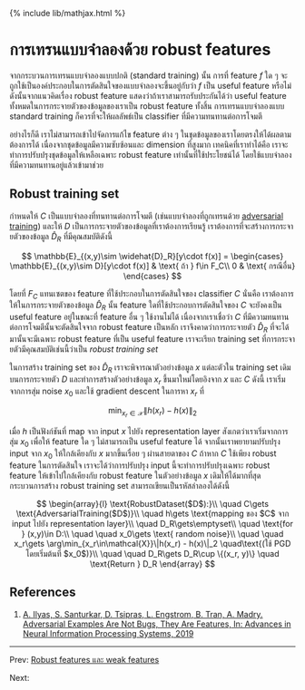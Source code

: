{% include lib/mathjax.html %}
# การเทรนแบบจำลองด้วย robust features

จากกระบวนการเทรนแบบจำลองแบบปกติ (standard training) นั้น การที่ feature $f$ ใด ๆ จะถูกใช้เป็นองค์ประกอบในการตัดสินใจของแบบจำลองจะขึ้นอยู่กับว่า
$f$ เป็น useful feature หรือไม่ ดังนั้นจากแนวคิดเรื่อง robust feature แสดงว่าถ้าเราสามารถรับประกันได้ว่า
useful feature ทั้งหมดในการกระจายตัวของข้อมูลของเราเป็น robust feature ทั้งสิ้น
การเทรนแบบจำลองแบบ standard training ก็ควรที่จะให้ผลลัพธ์เป็น classifier ที่มีความทนทานต่อการโจมตี

อย่างไรก็ดี เราไม่สามารถเข้าไปจัดการแก้ไข feature ต่าง ๆ ในชุดข้อมูลของเราโดยตรงให้ได้ผลตามต้องการได้
เนื่องจากชุดข้อมูลมีความซับซ้อนและ dimension ที่สูงมาก เทคนิคที่เราทำได้คือ
เราจะทำการปรับปรุงชุดข้อมูลให้เหลือเฉพาะ robust feature เท่านั้นที่ใช้ประโยชน์ได้ โดยใช้แบบจำลองที่มีความทนทานอยู่แล้วเข้ามาช่วย

## Robust training set
กำหนดให้ $C$ เป็นแบบจำลองที่ทนทานต่อการโจมตี (เช่นแบบจำลองที่ถูกเทรนด้วย [adversarial training](https://vacharapat.github.io/Adversarial-Machine-Learning/docs/attack5))
และให้ $D$ เป็นการกระจายตัวของข้อมูลที่เราต้องการเรียนรู้ เราต้องการที่จะสร้างการกระจายตัวของข้อมูล
$\widehat{D}_R$ ที่มีคุณสมบัติดังนี้

$$
\mathbb{E}_{(x,y)\sim \widehat{D}_R}[y\cdot f(x)] =
\begin{cases}
\mathbb{E}_{(x,y)\sim D}[y\cdot f(x)] & \text{ ถ้า } f\in F_C\\
0 & \text{ กรณีอื่น}
\end{cases}
$$

โดยที่ $F_C$ แทนเซตของ feature ที่ใช้ประกอบในการตัดสินใจของ classifier $C$
นั่นคือ เราต้องการให้ในการกระจายตัวของข้อมูล $\widehat{D}_R$ นั้น feature ใดที่ใช้ประกอบการตัดสินใจของ $C$
จะยังคงเป็น useful feature อยู่ในขณะที่ feature อื่น ๆ ใช้งานไม่ได้ เนื่องจากเราเชื่อว่า $C$ ที่มีความทนทานต่อการโจมตีนั้นจะตัดสินใจจาก robust feature เป็นหลัก เราจึงคาดว่าการกระจายตัว $\widehat{D}_R$
ที่จะได้มานั้นจะมีเฉพาะ robust feature ที่เป็น useful feature เราจะเรียก training set ที่การกระจายตัวมีคุณสมบัติเช่นนี้ว่าเป็น _robust training set_

ในการสร้าง training set ของ $\widehat{D}_R$ เราจะพิจารณาตัวอย่างข้อมูล $x$ แต่ละตัวใน
training set เดิมบนการกระจายตัว $D$ และทำการสร้างตัวอย่างข้อมูล $x_r$ ขึ้นมาใหม่โดยอิงจาก $x$ และ $C$ ดังนี้
เราเริ่มจากการสุ่ม noise $x_0$ และใช้ gradient descent ในการหา $x_r$ ที่

$$
\min_{x_r\in\mathcal{X}}\|h(x_r) - h(x)\|_2
$$

เมื่อ $h$ เป็นฟังก์ชันที่ map จาก input $x$ ไปยัง representation layer สังเกตว่าเราเริ่มจากการสุ่ม $x_0$
เพื่อให้ feature ใด ๆ ไม่สามารถเป็น useful feature ได้ จากนั้นเราพยายามปรับปรุง input จาก
$x_0$ ให้ใกล้เคียงกับ $x$ มากขึ้นเรื่อย ๆ ผ่านสายตาของ $C$ ถ้าหาก $C$ ใช้เพียง robust feature ในการตัดสินใจ
เราจะได้ว่าการปรับปรุง input นี้จะทำการปรับปรุงเฉพาะ robust feature ให้เข้าไปใกล้เคียงกับ robust feature
ในตัวอย่างข้อมูล $x$ เดิมให้ได้มากที่สุด กระบวนการสร้าง robust training set สามารถเขียนเป็นรหัสลำลองได้ดังนี้

$$
\begin{array}{l}
\text{RobustDataset($D$):}\\
\quad C\gets \text{AdversarialTraining($D$)}\\
\quad h\gets \text{mapping ของ $C$ จาก input ไปยัง representation layer}\\
\quad D_R\gets\emptyset\\
\quad \text{for } (x,y)\in D:\\
\quad \quad x_0\gets \text{ random noise}\\
\quad \quad x_r\gets \arg\min_{x_r\in\mathcal{X}}\|h(x_r) - h(x)\|_2 \quad\text{(ใช้ PGD โดยเริ่มต้นที่ $x_0$)}\\
\quad \quad D_R\gets D_R\cup \{(x_r, y)\}
\quad \text{Return } D_R
\end{array}
$$

## References

1. [A. Ilyas, S. Santurkar, D. Tsipras, L. Engstrom, B. Tran, A. Madry. Adversarial Examples Are Not Bugs, They Are Features, In: Advances in Neural Information Processing Systems, 2019](https://arxiv.org/abs/1905.02175)

---
Prev: [Robust features และ weak features](https://vacharapat.github.io/Adversarial-Machine-Learning/docs/feat3)

Next:

